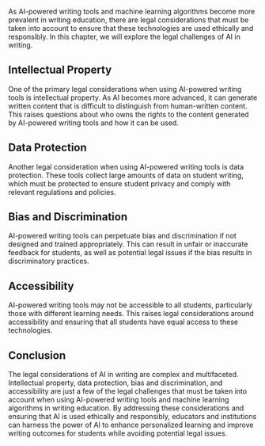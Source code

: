
As AI-powered writing tools and machine learning algorithms become more prevalent in writing education, there are legal considerations that must be taken into account to ensure that these technologies are used ethically and responsibly. In this chapter, we will explore the legal challenges of AI in writing.

Intellectual Property
---------------------

One of the primary legal considerations when using AI-powered writing tools is intellectual property. As AI becomes more advanced, it can generate written content that is difficult to distinguish from human-written content. This raises questions about who owns the rights to the content generated by AI-powered writing tools and how it can be used.

Data Protection
---------------

Another legal consideration when using AI-powered writing tools is data protection. These tools collect large amounts of data on student writing, which must be protected to ensure student privacy and comply with relevant regulations and policies.

Bias and Discrimination
-----------------------

AI-powered writing tools can perpetuate bias and discrimination if not designed and trained appropriately. This can result in unfair or inaccurate feedback for students, as well as potential legal issues if the bias results in discriminatory practices.

Accessibility
-------------

AI-powered writing tools may not be accessible to all students, particularly those with different learning needs. This raises legal considerations around accessibility and ensuring that all students have equal access to these technologies.

Conclusion
----------

The legal considerations of AI in writing are complex and multifaceted. Intellectual property, data protection, bias and discrimination, and accessibility are just a few of the legal challenges that must be taken into account when using AI-powered writing tools and machine learning algorithms in writing education. By addressing these considerations and ensuring that AI is used ethically and responsibly, educators and institutions can harness the power of AI to enhance personalized learning and improve writing outcomes for students while avoiding potential legal issues.
